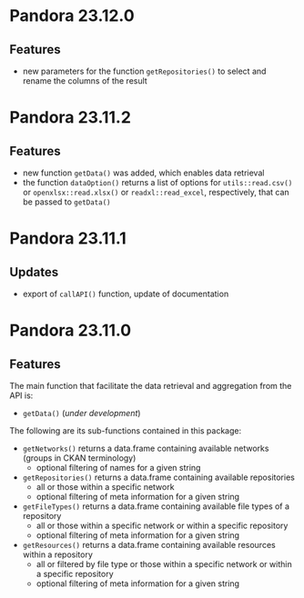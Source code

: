 # Pandora 23.12.0

## Features
- new parameters for the function `getRepositories()` to select and rename the columns of the result

# Pandora 23.11.2

## Features
- new function `getData()` was added, which enables data retrieval
- the function `dataOption()` returns a list of options for `utils::read.csv()` or 
  `openxlsx::read.xlsx()` or `readxl::read_excel`, respectively, that can be passed to `getData()`

# Pandora 23.11.1

## Updates
- export of `callAPI()` function, update of documentation

# Pandora 23.11.0

## Features
The main function that facilitate the data retrieval and aggregation from the API is:

 - `getData()` (_under development_)

The following are its sub-functions contained in this package: 

  - `getNetworks()` returns a data.frame containing available networks (groups in CKAN terminology)
    - optional filtering of names for a given string
  - `getRepositories()` returns a data.frame containing available repositories 
    - all or those within a specific network
    - optional filtering of meta information for a given string
  - `getFileTypes()` returns a data.frame containing available file types of a repository
    - all or those within a specific network or within a specific repository
    - optional filtering of meta information for a given string
  - `getResources()` returns a data.frame containing available resources within a repository
    - all or filtered by file type or those within a specific network or within a specific repository
    - optional filtering of meta information for a given string
